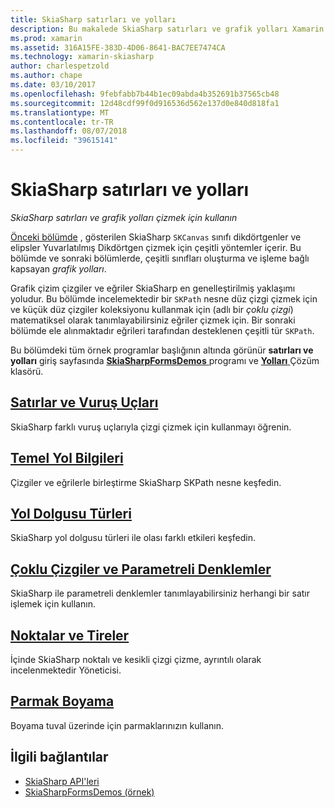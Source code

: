 ```yaml
---
title: SkiaSharp satırları ve yolları
description: Bu makalede SkiaSharp satırları ve grafik yolları Xamarin.Forms uygulamalarında çizmek için nasıl kullanılacağını açıklar ve bu örnek kod ile gösterir.
ms.prod: xamarin
ms.assetid: 316A15FE-383D-4D06-8641-BAC7EE7474CA
ms.technology: xamarin-skiasharp
author: charlespetzold
ms.author: chape
ms.date: 03/10/2017
ms.openlocfilehash: 9febfabb7b44b1ec09abda4b352691b37565cb48
ms.sourcegitcommit: 12d48cdf99f0d916536d562e137d0e840d818fa1
ms.translationtype: MT
ms.contentlocale: tr-TR
ms.lasthandoff: 08/07/2018
ms.locfileid: "39615141"
---
```

# <a name="skiasharp-lines-and-paths"></a>SkiaSharp satırları ve yolları

_SkiaSharp satırları ve grafik yolları çizmek için kullanın_

[Önceki bölümde](~/xamarin-forms/user-interface/graphics/skiasharp/basics/index.md) , gösterilen SkiaSharp `SKCanvas` sınıfı dikdörtgenler ve elipsler Yuvarlatılmış Dikdörtgen çizmek için çeşitli yöntemler içerir. Bu bölümde ve sonraki bölümlerde, çeşitli sınıfları oluşturma ve işleme bağlı kapsayan *grafik yolları*.

Grafik çizim çizgiler ve eğriler SkiaSharp en genelleştirilmiş yaklaşımı yoludur. Bu bölümde incelemektedir bir `SKPath` nesne düz çizgi çizmek için ve küçük düz çizgiler koleksiyonu kullanmak için (adlı bir *çoklu çizgi*) matematiksel olarak tanımlayabilirsiniz eğriler çizmek için. Bir sonraki bölümde ele alınmaktadır eğrileri tarafından desteklenen çeşitli tür `SKPath`.

Bu bölümdeki tüm örnek programlar başlığının altında görünür **satırları ve yolları** giriş sayfasında [ **SkiaSharpFormsDemos** ](https://developer.xamarin.com/samples/xamarin-forms/SkiaSharpForms/Demos/) programı ve [ **Yolları** ](https://github.com/xamarin/xamarin-forms-samples/tree/master/SkiaSharpForms/Demos/Demos/SkiaSharpFormsDemos/Paths) Çözüm klasörü.

## <a name="lines-and-stroke-capslinesmd"></a>[Satırlar ve Vuruş Uçları](lines.md)

SkiaSharp farklı vuruş uçlarıyla çizgi çizmek için kullanmayı öğrenin.

## <a name="path-basicspathsmd"></a>[Temel Yol Bilgileri](paths.md)

Çizgiler ve eğrilerle birleştirme SkiaSharp SKPath nesne keşfedin.

## <a name="the-path-fill-typesfill-typesmd"></a>[Yol Dolgusu Türleri](fill-types.md)

SkiaSharp yol dolgusu türleri ile olası farklı etkileri keşfedin.

## <a name="polylines-and-parametric-equationspolylinesmd"></a>[Çoklu Çizgiler ve Parametreli Denklemler](polylines.md)

SkiaSharp ile parametreli denklemler tanımlayabilirsiniz herhangi bir satır işlemek için kullanın.

## <a name="dots-and-dashesdotsmd"></a>[Noktalar ve Tireler](dots.md)

İçinde SkiaSharp noktalı ve kesikli çizgi çizme, ayrıntılı olarak incelenmektedir Yöneticisi.

## <a name="finger-paintingfinger-paintmd"></a>[Parmak Boyama](finger-paint.md)

Boyama tuval üzerinde için parmaklarınızın kullanın.


## <a name="related-links"></a>İlgili bağlantılar

- [SkiaSharp API'leri](https://developer.xamarin.com/api/root/SkiaSharp/)
- [SkiaSharpFormsDemos (örnek)](https://developer.xamarin.com/samples/xamarin-forms/SkiaSharpForms/Demos/)
